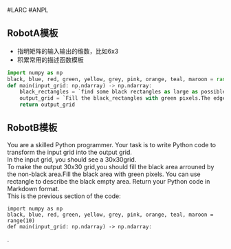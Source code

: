 #LARC #ANPL 

## RobotA模板

-   指明矩阵的输入输出的维数，比如6x3
-   积累常用的描述函数模板

```python
import numpy as np
black, blue, red, green, yellow, grey, pink, orange, teal, maroon = range(10)
def main(input_grid: np.ndarray) -> np.ndarray:
	black_rectangles = `find some black rectangles as large as possible.The black area is arrounded by the colored pixels.`(input_grid)
	output_grid = `Fill the black_rectangles with green pixels.The edge of black area remain black.`(input_grid, black_rectangles)
	return output_grid
```

## RobotB模板

You are a skilled Python programmer. Your task is to write Python code to transform the input grid into the output grid.  
In the input grid, you should see a 30x30grid.  
To make the output 30x30 grid,you should fill the black area arrouned by the non-black area.Fill the black area with green pixels.
You can use rectangle to describe the black empty area.
Return your Python code in Markdown format.  
This is the previous section of the code:

```
import numpy as np
black, blue, red, green, yellow, grey, pink, orange, teal, maroon = range(10)
def main(input_grid: np.ndarray) -> np.ndarray:
```

.